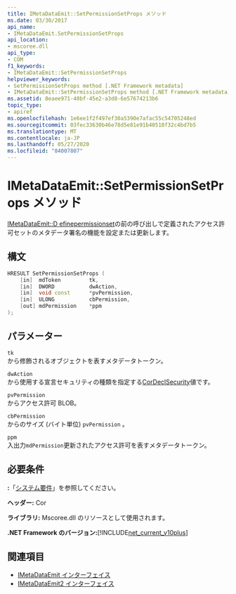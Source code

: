```yaml
---
title: IMetaDataEmit::SetPermissionSetProps メソッド
ms.date: 03/30/2017
api_name:
- IMetaDataEmit.SetPermissionSetProps
api_location:
- mscoree.dll
api_type:
- COM
f1_keywords:
- IMetaDataEmit::SetPermissionSetProps
helpviewer_keywords:
- SetPermissionSetProps method [.NET Framework metadata]
- IMetaDataEmit::SetPermissionSetProps method [.NET Framework metadata]
ms.assetid: 8eaee971-40bf-45e2-a3d8-6e57674213b6
topic_type:
- apiref
ms.openlocfilehash: 1e6ee1f2f497ef30a5390e7afac55c54705248ed
ms.sourcegitcommit: 03fec33630b46e78d5e81e91b40518f32c4bd7b5
ms.translationtype: MT
ms.contentlocale: ja-JP
ms.lasthandoff: 05/27/2020
ms.locfileid: "84007807"
---
```

# <a name="imetadataemitsetpermissionsetprops-method"></a>IMetaDataEmit::SetPermissionSetProps メソッド
[IMetaDataEmit::D efinepermissionset](imetadataemit-definepermissionset-method.md)の前の呼び出しで定義されたアクセス許可セットのメタデータ署名の機能を設定または更新します。  
  
## <a name="syntax"></a>構文  
  
```cpp  
HRESULT SetPermissionSetProps (
    [in]  mdToken         tk,
    [in]  DWORD           dwAction,
    [in]  void const      *pvPermission,
    [in]  ULONG           cbPermission,
    [out] mdPermission    *ppm
);  
```  
  
## <a name="parameters"></a>パラメーター  
 `tk`  
 から修飾されるオブジェクトを表すメタデータトークン。  
  
 `dwAction`  
 から使用する宣言セキュリティの種類を指定する[CorDeclSecurity](cordeclsecurity-enumeration.md)値です。  
  
 `pvPermission`  
 からアクセス許可 BLOB。  
  
 `cbPermission`  
 からのサイズ (バイト単位) `pvPermission` 。  
  
 `ppm`  
 入出力`mdPermission`更新されたアクセス許可を表すメタデータトークン。  
  
## <a name="requirements"></a>必要条件  
 **:**「[システム要件](../../get-started/system-requirements.md)」を参照してください。  
  
 **ヘッダー:** Cor  
  
 **ライブラリ:** Mscoree.dll のリソースとして使用されます。  
  
 **.NET Framework のバージョン:**[!INCLUDE[net_current_v10plus](../../../../includes/net-current-v10plus-md.md)]  
  
## <a name="see-also"></a>関連項目

- [IMetaDataEmit インターフェイス](imetadataemit-interface.md)
- [IMetaDataEmit2 インターフェイス](imetadataemit2-interface.md)
